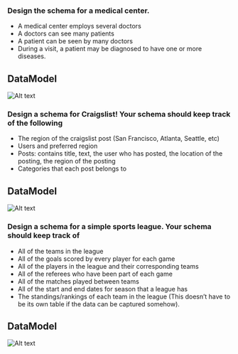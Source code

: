 ### Design the schema for a medical center.

* A medical center employs several doctors
* A doctors can see many patients
* A patient can be seen by many doctors
* During a visit, a patient may be diagnosed to have one or more diseases.

## DataModel
![Alt text](/Schema%20Design/Screenshot/medicalERDiagram.PNG?raw=true "Medical ER Diagram")


### Design a schema for Craigslist! Your schema should keep track of the following

* The region of the craigslist post (San Francisco, Atlanta, Seattle, etc)
* Users and preferred region
* Posts: contains title, text, the user who has posted, the location of the posting, the region of the posting
* Categories that each post belongs to

## DataModel
![Alt text](/Schema%20Design/Screenshot/craiglistER.PNG?raw=true "Craiglist ER Diagram")


### Design a schema for a simple sports league. Your schema should keep track of

* All of the teams in the league
* All of the goals scored by every player for each game
* All of the players in the league and their corresponding teams
* All of the referees who have been part of each game
* All of the matches played between teams
* All of the start and end dates for season that a league has
* The standings/rankings of each team in the league (This doesn’t have to be its own table if the data can be captured somehow).

## DataModel
![Alt text](/Schema%20Design/Screenshot/soccerleague.PNG?raw=true "Soccerleague ER Diagram")
